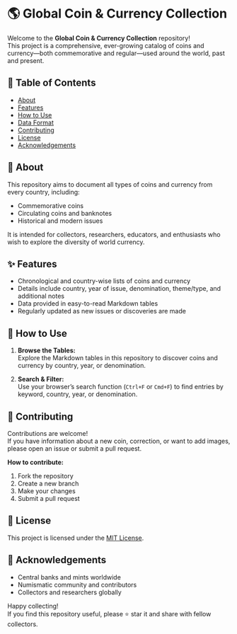 # 🌎 Global Coin & Currency Collection

Welcome to the **Global Coin & Currency Collection** repository!  
This project is a comprehensive, ever-growing catalog of coins and currency—both commemorative and regular—used around the world, past and present.

## 📖 Table of Contents

- [About](#about)
- [Features](#features)
- [How to Use](#how-to-use)
- [Data Format](#data-format)
- [Contributing](#contributing)
- [License](#license)
- [Acknowledgements](#acknowledgements)

## 📝 About

This repository aims to document all types of coins and currency from every country, including:
- Commemorative coins
- Circulating coins and banknotes
- Historical and modern issues

It is intended for collectors, researchers, educators, and enthusiasts who wish to explore the diversity of world currency.

## ✨ Features

- Chronological and country-wise lists of coins and currency
- Details include country, year of issue, denomination, theme/type, and additional notes
- Data provided in easy-to-read Markdown tables
- Regularly updated as new issues or discoveries are made

## 🚀 How to Use

1. **Browse the Tables:**  
   Explore the Markdown tables in this repository to discover coins and currency by country, year, or denomination.

2. **Search & Filter:**  
   Use your browser’s search function (`Ctrl+F` or `Cmd+F`) to find entries by keyword, country, year, or denomination.
   
## 🤝 Contributing

Contributions are welcome!  
If you have information about a new coin, correction, or want to add images, please open an issue or submit a pull request.

**How to contribute:**
1. Fork the repository  
2. Create a new branch  
3. Make your changes  
4. Submit a pull request

## 📜 License

This project is licensed under the [MIT License](LICENSE).

## 🙏 Acknowledgements

- Central banks and mints worldwide  
- Numismatic community and contributors  
- Collectors and researchers globally

Happy collecting!  
If you find this repository useful, please ⭐️ star it and share with fellow collectors.
